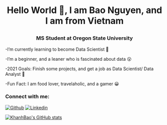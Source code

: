 # <p align="center"> Hello World 👋, I am Bao Nguyen, and I am from Vietnam </p> 

### <p align="center"> MS Student at Oregon State University </p> 



-I’m currently learning to become Data Scientist 🌱

-I’m a beginner, and a leaner who is fascinated about data 😮

-2021 Goals: Finish some projects, and get a job as Data Scientist/ Data Analyst 🌻

-Fun Fact: I am food lover, travelaholic, and a gamer 😀





### Connect with me:
[![Github](https://img.shields.io/badge/GitHub-100000?style=for-the-badge&logo=github&logoColor=white)](https://github.com/Khanhbao8695)
[![Linkedin](https://img.shields.io/badge/LinkedIn-0077B5?style=for-the-badge&logo=linkedin&logoColor=white)](https://www.linkedin.com/in/khanhbaonguyen8695/)




[![KhanhBao's GitHub stats](https://github-readme-stats.vercel.app/api?username=Khanhbao8695)](https://github.com/anuraghazra/github-readme-stats)






